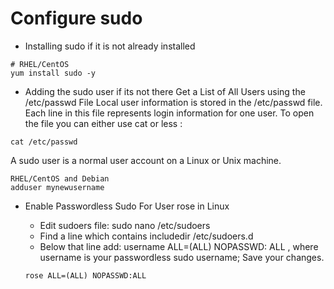 # Configure sudo

* Installing sudo if it is not already installed
```
# RHEL/CentOS
yum install sudo -y
```

* Adding the sudo user if its not there
Get a List of All Users using the /etc/passwd File 
Local user information is stored in the /etc/passwd file. 
Each line in this file represents login information for one user. 
To open the file you can either use cat or less :
```
cat /etc/passwd
```
A sudo user is a normal user account on a Linux or Unix machine.

```
RHEL/CentOS and Debian
adduser mynewusername
```

* Enable Passwordless Sudo For User rose in Linux

  * Edit sudoers file: sudo nano /etc/sudoers
  * Find a line which contains includedir /etc/sudoers.d
  * Below that line add: username ALL=(ALL) NOPASSWD: ALL , where username is your passwordless sudo username; Save your changes.
  ```
  rose ALL=(ALL) NOPASSWD:ALL
  ```
